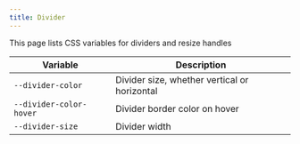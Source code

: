 ```yaml
---
title: Divider
---
```


This page lists CSS variables for dividers and resize handles

| Variable | Description |
| -------- | -------- |
| `--divider-color` | Divider size, whether vertical or horizontal |
| `--divider-color-hover` | Divider border color on hover |
| `--divider-size` | Divider width |